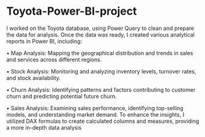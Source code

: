 # Toyota-Power-BI-project
I worked on the Toyota database, using Power Query to clean and prepare the data for analysis. Once the data was ready, I created various analytical reports in Power BI, including: 

•	Map Analysis: Mapping the geographical distribution and trends in sales and services across different regions. 

•	Stock Analysis: Monitoring and analyzing inventory levels, turnover rates, and stock availability. 

•	Churn Analysis: Identifying patterns and factors contributing to customer churn and predicting potential future churn. 

•	Sales Analysis: Examining sales performance, identifying top-selling models, and understanding market demand. 
To enhance the insights, I utilized DAX formulas to create calculated columns and measures, providing a more in-depth data analysis
